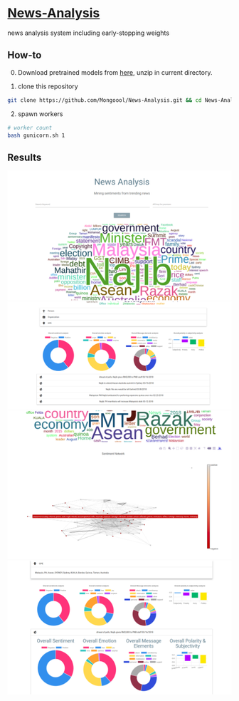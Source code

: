 # [News-Analysis](http://www.huseinhouse.com/trendsentiment/)
news analysis system including early-stopping weights

## How-to

0. Download pretrained models from [here](https://drive.google.com/open?id=18BwhY97eratT-J3RVZ85MQeL6Ok0VhgW), unzip in current directory.

1. clone this repository
```bash
git clone https://github.com/Mongoool/News-Analysis.git && cd News-Analysis
```

2. spawn workers
```bash
# worker count
bash gunicorn.sh 1
```

## Results

![alt text](screenshot/screen1.png)
![alt text](screenshot/screen2.png)
![alt text](screenshot/screen4.png)
![alt text](screenshot/screen3.png)
